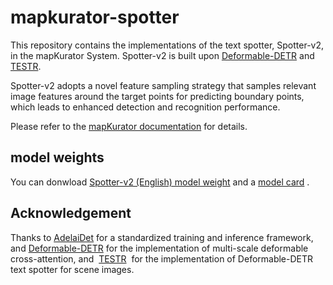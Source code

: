 # mapkurator-spotter

This repository contains the implementations of the text spotter, Spotter-v2, in the mapKurator System. Spotter-v2 is built upon [Deformable-DETR](https://arxiv.org/abs/2010.04159) and [TESTR](https://openaccess.thecvf.com/content/CVPR2022/html/Zhang_Text_Spotting_Transformers_CVPR_2022_paper.html).

Spotter-v2 adopts a novel feature sampling strategy that samples relevant image features around the target points for predicting boundary points, which leads to enhanced detection and recognition performance.

Please refer to the [mapKurator documentation](https://knowledge-computing.github.io/mapkurator-doc/#/docs/modules/spot) for details.


## model weights 

You can donwload [Spotter-v2 (English) model weight](https://drive.google.com/file/d/1agOzYbhZPDVR-nqRc31_S6xu8yR5G1KQ/view?usp=drive_link) and a [model card](https://docs.google.com/document/d/1CfTFbUIiY0jhs-AE8aT2PhtcjDi6skjNopS3v6YE05g/edit?usp=drive_link) .

## Acknowledgement

Thanks to [AdelaiDet](https://github.com/aim-uofa/AdelaiDet) for a standardized training and inference framework, and [Deformable-DETR](https://github.com/fundamentalvision/Deformable-DETR) for the implementation of multi-scale deformable cross-attention, and  [TESTR](https://github.com/mlpc-ucsd/TESTR/tree/main)  for the implementation of Deformable-DETR text spotter for scene images.
